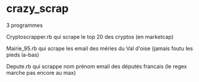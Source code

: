 # crazy_scrap
3 programmes

Cryptoscrapper.rb qui scrape le top 20 des cryptos (en marketcap)

Mairie_95.rb qui scrape les email des méries du Val d'oise (jamais foutu les pieds la-bas)

Depute.rb qui scrappe nom prénom email des députés francais (le regex marche pas encore au max)